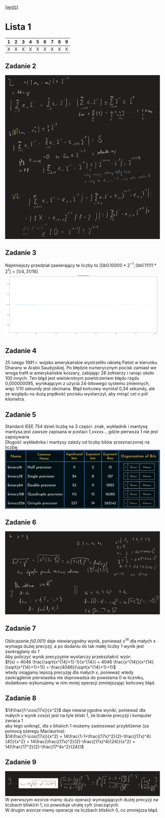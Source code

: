 [(wróć)](../)

# Lista 1
| 1 | 2 | 3 | 4 | 5 | 6 | 7 | 8 | 9 |
|---|---|---|---|---|---|---|---|---|
| X | X | X | X | X | X | X | X | X |

## Zadanie 2
![image](zad2.png)

## Zadanie 3
Najmniejszy przedział zawierający te liczby to $[0b0.10000*2^{-1}, 0b0.11111*2^1] = [1/4, 31/16]$  
![image](zad3.png)

## Zadanie 4
25 lutego 1991 r. wojsko amerykańskie wystrzeliło rakietę Patiot w kierunku Dharany w Arabii Saudyjskiej. Po błędzie numerycznym pocisk zamiast we wroga trafił w amerykańskie koszary, zabijając 28 żołnierzy i raniąc około 100 innych. Ten błąd jest wielokrotnym powtórzeniem błędu rzędu 0,000000095, wynikającym z użycia 24-bitowego systemu zmiennych, więc 1/10 sekundy jest obcinana. Błąd końcowy wyniósł 0,34 sekundy, ale ze względu na dużą prędkość pocisku wystarczył, aby minąć cel o pół kilometra. 

## Zadanie 5
Standard IEEE 754 dzieli liczbę na 3 części: znak, wykładnik i mantysę   
mantysa jest zawsze zapisana w postaci 1,xxxxx... gdzie pierwsza 1 nie jest zapisywana    
Długość wykładnika i mantysy zależy od liczby bitów przeznaczonej na liczbę:  
![image](ieee754.png)

## Zadanie 6
![image](zad6.png)

## Zadanie 7
Oblicazanie _f(0.001)_ daje niewiarygodny wynik, ponieważ $x^{14}$ dla małych _x_ wymaga dużej precyzji, a po dodaniu do tak małej liczby _1_ wynik jest zaokrąglany do _1_  
Aby policzyć wynik precyzyjnie wystarczy przekształcić wzór:  
$f(x) = 4046 \frac{\sqrt{x^{14}+1}-1}{x^{14}} = 4046 \frac{x^{14}}{x^{14}(\sqrt{x^{14}+1}+1)} = \frac{4046}{\sqrt{x^{14}+1}+1}$  
wtedy osiągamy lepszą precyzję dla małych x, ponieważ wtedy zaokrąglenie pierwiastka nie doprowadza do powstania 0 w liczniku, dodatkowo wykonujemy w nim mniej operacji zmniejszając końcowy błąd.  

## Zadanie 8
$14\frac{1-\cos(17x)}{x^2}$ daje niewiarygodne wyniki, ponieważ dla małych x wynik $cos(x)$ jest na tyle bliski 1, że braknie precyzji i komputer zwraca 1   
aby tego uniknąć, dla x bliskich 1 możemy zastosować przybliżenie (za pomocą szeregu Maclaurina):  
$14\frac{1-\cos(17x)}{x^2} = 14\frac{1-1+\frac{(17x)^2}{2}-\frac{(17x)^4}{4!}}{x^2} = 14\frac{\frac{(17x)^2}{2}-\frac{(17x)^4}{24}}{x^2} = 14(\frac{17^2}{2}-\frac{17^4x^2}{24})$  

## Zadanie 9
![image](zad9.png)
W pierwszym wzorze mamy dużo operacji wymagających dużej precyzji na liczbach bliskich 1, co powoduje utratę cyfr znaczących.  
W drugim wzorze mamy operacje na liczbach bliskich 0, co zmniejsza błąd.